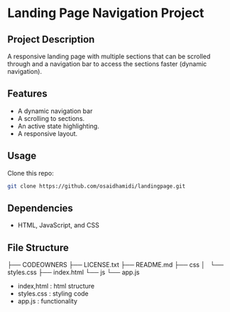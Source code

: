 # Landing Page Navigation Project

## Project Description

A responsive landing page with multiple sections that can be scrolled through and a navigation bar to access the sections faster (dynamic navigation). 


## Features

- A dynamic navigation bar
- A scrolling to sections.
- An active state highlighting.
- A responsive layout.


## Usage

Clone this repo:
   ```bash
   git clone https://github.com/osaidhamidi/landingpage.git
```

## Dependencies
- HTML, JavaScript, and CSS

## File Structure

├── CODEOWNERS
├── LICENSE.txt
├── README.md
├── css
│   └── styles.css
├── index.html
└── js
    └── app.js

- index,html : html structure
- styles.css : styling code
- app.js : functionality
